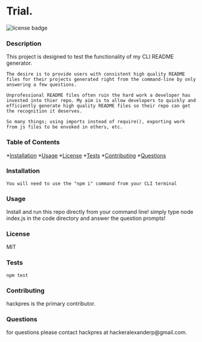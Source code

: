 
# Trial.

![license badge](https://img.shields.io/badge/license-MIT-brightgreen)

### Description
This project is designed to test the functionality of my CLI README generator.

    The desire is to provide users with consistent high quality README files for their projects generated right from the command-line by only answering a few questions.

    Unprofessional README files often ruin the hard work a developer has invested into thier repo. My aim is to allow developers to quickly and efficiently generate high quality README files so their repo can get the recognition it deserves.

    So many things; using imports instead of require(), exporting work from js files to be envoked in others, etc.

### Table of Contents

*[Installation](#installation)
*[Usage](#usage)
*[License](#license)
*[Tests](#tests)
*[Contributing](#contributing)
*[Questions](#questions)

### Installation
<a name="installation"/>

```
You will need to use the "npm i" command from your CLI terminal
```

### Usage
<a name="usage"/>
Install and run this repo directly from your command line! simply type node index.js in the code directory and answer the question prompts!

### License
<a name="license"/>
MIT

### Tests
<a name="tests"/>

```
npm test
```

### Contributing
<a name="contributing"/>
hackpres is the primary contributor.


### Questions
<a name="questions"/>
for questions please contact hackpres at hackeralexanderp@gmail.com.
